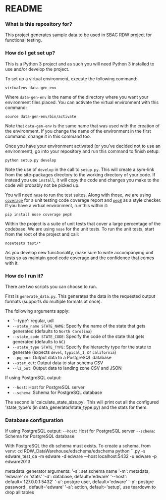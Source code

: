 # README #

### What is this repository for? ###

This project generates sample data to be used in SBAC RDW project for functional testing.

### How do I get set up? ###

This is a Python 3 project and as such you will need Python 3 installed to use and/or develop the project.

To set up a virtual environment, execute the following command:

    virtualenv data-gen-env

Where `data-gen-env` is the name of the directory where you want your environment files placed. You can activate the
virtual environment with this command:

    source data-gen-env/bin/activate

Note that `data-gen-env` is the same name that was used with the creation of the environment. If you change the name of
the environment in the first command, change it in this command too.

Once you have your environment activated (or you've decided not to use an environment), go into your repository and run
this command to finish setup:

    python setup.py develop

Note the use of `develop` in the call to `setup.py`. This will create a sym-link from the site-packages directory to the
working directory of your code. If instead you use `install`, it will copy the code and changes you make to the code
will probably not be picked up.

You will need `nose` to run the test suites. Along with those, we are using
[`coverage`](http://nedbatchelder.com/code/coverage/) for a unit testing code coverage report and
[`pep8`](http://pep8.readthedocs.org/en/latest/) as a style checker. If you have a virtual environment, run this within
it:

    pip install nose coverage pep8

Within the project is a suite of unit tests that cover a large percentage of the codebase. We are using `nose` for the
unit tests. To run the unit tests, start from the root of the project and call:

    nosetests test/*

As you develop new functionality, make sure to write accompanying unit tests so as maintain good code coverage and the
confidence that comes with it.

### How do I run it? ###

There are two scripts you can choose to run.

First is `generate_data.py`. This generates the data in the requested output formats (supports do multiple formats at once).

The following arguments apply:

* '--type': regular, udl
* `--state_name STATE_NAME`: Specify the name of the state that gets generated (defaults to `North Carolina`)
* `--state_code STATE_CODE`: Specify the code of the state that gets generated (defaults to `NC`)
* `--state_type STATE_TYPE`: Specify the hierarchy type for the state to generate (expects `devel`, `typical_1`, or
`california`)
* `--pg_out`: Output data to a PostgreSQL database
* `--star_out`: Output data to star schema CSV
* `--lz_out`: Output data to landing zone CSV and JSON

If using PostgreSQL output:
* `--host`: Host for PostgreSQL server
* `--schema`: Schema for PostgreSQL database


The second is 'calculate_state_size.py'.
This will print out all the configured 'state_type's (in data_generator/state_type.py) and the stats for them.

### Database configuration

If using PostgreSQL output:
 `--host`: Host for PostgreSQL server
 `--schema`: Schema for PostgreSQL database

With PostgreSQL the db schema must exists. To create a schema, from venv:
 cd RDW_DataWarehouse/edschema/edschema
 python ``.py -s edware_test_ca -m edware -d edware --host localhost:5432 -u edware -p edware2013

metadata_generator arguments:
  '-s': set schema name
  '-m': metadata, 'edware' or 'stats'
  '-d': database, default='edware'
  '--host': default='127.0.0.1:5432'
  '-u': postgre user, default='edware'
  '-p': postgre password , default='edware'
  '-a': action, default='setup', use teardown to drop all tables